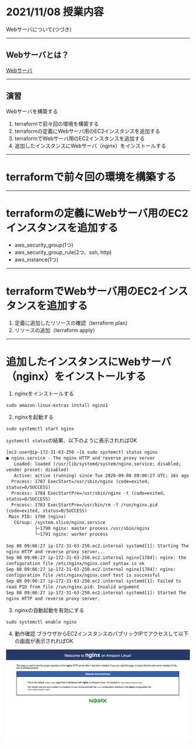 # 2021/11/08 授業内容
Webサーバについて(つづき)

---
## Webサーバとは？

[Webサーバ](https://ja.wikipedia.org/wiki/Web%E3%82%B5%E3%83%BC%E3%83%90)

---
## 演習
Webサーバを構築する

1. terraformで前々回の環境を構築する
2. terraformの定義にWebサーバ用のEC2インスタンスを追加する
3. terraformでWebサーバ用のEC2インスタンスを追加する
4. 追加したインスタンスにWebサーバ（nginx）をインストールする

---
# terraformで前々回の環境を構築する

---
# terraformの定義にWebサーバ用のEC2インスタンスを追加する
* aws_security_group(1つ)
* aws_security_group_rule(2つ、ssh, http)
* aws_instance(1つ)

---
# terraformでWebサーバ用のEC2インスタンスを追加する
1. 定義に追加したリソースの確認（terraform plan）
2. リソースの追加（terraform apply）

---
# 追加したインスタンスにWebサーバ（nginx）をインストールする

1. nginxをインストールする
```
sudo amazon-linux-extras install nginx1
```

2. nginxを起動する
```
sudo systemctl start nginx
```

`systemctl status`の結果、以下のように表示されればOK

```
[ec2-user@ip-172-31-63-250 ~]$ sudo systemctl status nginx
● nginx.service - The nginx HTTP and reverse proxy server
   Loaded: loaded (/usr/lib/systemd/system/nginx.service; disabled; vendor preset: disabled)
   Active: active (running) since Tue 2020-09-08 09:06:27 UTC; 16s ago
  Process: 1787 ExecStart=/usr/sbin/nginx (code=exited, status=0/SUCCESS)
  Process: 1784 ExecStartPre=/usr/sbin/nginx -t (code=exited, status=0/SUCCESS)
  Process: 1783 ExecStartPre=/usr/bin/rm -f /run/nginx.pid (code=exited, status=0/SUCCESS)
 Main PID: 1790 (nginx)
   CGroup: /system.slice/nginx.service
           ├─1790 nginx: master process /usr/sbin/nginx
           └─1791 nginx: worker process

Sep 08 09:06:27 ip-172-31-63-250.ec2.internal systemd[1]: Starting The nginx HTTP and reverse proxy server...
Sep 08 09:06:27 ip-172-31-63-250.ec2.internal nginx[1784]: nginx: the configuration file /etc/nginx/nginx.conf syntax is ok
Sep 08 09:06:27 ip-172-31-63-250.ec2.internal nginx[1784]: nginx: configuration file /etc/nginx/nginx.conf test is successful
Sep 08 09:06:27 ip-172-31-63-250.ec2.internal systemd[1]: Failed to read PID from file /run/nginx.pid: Invalid argument
Sep 08 09:06:27 ip-172-31-63-250.ec2.internal systemd[1]: Started The nginx HTTP and reverse proxy server.
```

3. nginxの自動起動を有効にする
```
sudo systemctl enable nginx
```

4. 動作確認
ブラウザからEC2インスタンスのパブリックIPでアクセスして以下の画面が表示されればOK

![nginx](./img/nginx.png)
